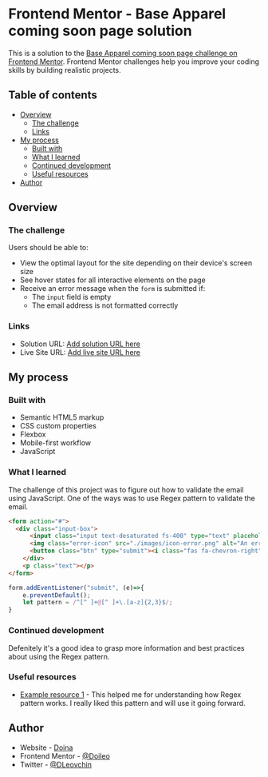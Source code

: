 # Frontend Mentor - Base Apparel coming soon page solution

This is a solution to the [Base Apparel coming soon page challenge on Frontend Mentor](https://www.frontendmentor.io/challenges/base-apparel-coming-soon-page-5d46b47f8db8a7063f9331a0). Frontend Mentor challenges help you improve your coding skills by building realistic projects. 

## Table of contents

- [Overview](#overview)
  - [The challenge](#the-challenge)
  - [Links](#links)
- [My process](#my-process)
  - [Built with](#built-with)
  - [What I learned](#what-i-learned)
  - [Continued development](#continued-development)
  - [Useful resources](#useful-resources)
- [Author](#author)


## Overview

### The challenge

Users should be able to:

- View the optimal layout for the site depending on their device's screen size
- See hover states for all interactive elements on the page
- Receive an error message when the `form` is submitted if:
  - The `input` field is empty
  - The email address is not formatted correctly


### Links

- Solution URL: [Add solution URL here](https://github.com/Doileo/base-apparel)
- Live Site URL: [Add live site URL here](https://doileo.github.io/base-apparel/)

## My process

### Built with

- Semantic HTML5 markup
- CSS custom properties
- Flexbox
- Mobile-first workflow
- JavaScript

### What I learned
The challenge of this project was to figure out how to validate the email using JavaScript. One of the ways was to use Regex pattern to validate the email. 


```html
<form action="#">
  <div class="input-box">
      <input class="input text-desaturated fs-400" type="text" placeholder="Email Address">
      <img class="error-icon" src="./images/icon-error.png" alt="An error icon">
      <button class="btn" type="submit"><i class="fas fa-chevron-right"></i></button>
    </div>
    <p class="text"></p>
</form>
```
```js
form.addEventListener("submit", (e)=>{
    e.preventDefault();
    let pattern = /^[^ ]+@[^ ]+\.[a-z]{2,3}$/;
}
```

### Continued development

Defenitely it's a good idea to grasp more information and best practices about using the Regex pattern.

### Useful resources

- [Example resource 1](https://dev.to/codemediaweb/simple-email-validation-in-javascript-css-57i6) - This helped me for understanding how Regex pattern works. I really liked this pattern and will use it going forward.


## Author

- Website - [Doina](https://doileo.github.io/base-apparel/)
- Frontend Mentor - [@Doileo](https://www.frontendmentor.io/profile/Doileo)
- Twitter - [@DLeovchin](https://twitter.com/DLeovchin)


